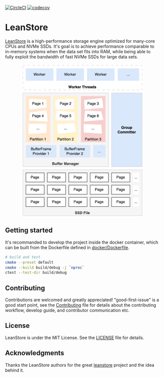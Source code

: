 <!--
[![CI](https://github.com/zz-jason/leanstore/actions/workflows/c-cpp.yml/badge.svg)](https://github.com/zz-jason/leanstore/actions/workflows/c-cpp.yml)
-->
[![CircleCI](https://dl.circleci.com/status-badge/img/circleci/MkFUq3aTNH5S7gLVEtwrGF/XCiiFNumkGdcD65tKp4EEy/tree/master.svg?style=shield&circle-token=28e7f69f9698ab8b805730e038065a9f54c29668)](https://dl.circleci.com/status-badge/redirect/circleci/MkFUq3aTNH5S7gLVEtwrGF/XCiiFNumkGdcD65tKp4EEy/tree/master)
[![codecov](https://codecov.io/github/zz-jason/leanstore/graph/badge.svg?token=MBS1H361JJ)](https://codecov.io/github/zz-jason/leanstore)

# LeanStore

[LeanStore](https://db.in.tum.de/~leis/papers/leanstore.pdf) is a
high-performance storage engine optimized for many-core CPUs and NVMe SSDs.
It's goal is to achieve performance comparable to in-memory systems when the
data set fits into RAM, while being able to fully exploit the bandwidth of fast
NVMe SSDs for large data sets.

<div align='center'>
<img align="center" height='500' src="./docs/images/Architecture.jpg" />
</div>

## Getting started

It's recommanded to develop the project inside the docker container, which can
be built from the Dockerfile defined in
[docker/Dockerfile](./docker/Dockerfile).

```sh
# build and test
cmake --preset default
cmake --build build/debug -j `nproc`
ctest --test-dir build/debug
```

## Contributing

Contributions are welcomed and greatly appreciated! "good-first-issue" is a good
start point, see the [Contributing](./Contributing.md) file for details about
the contributing workflow, develop guide, and contributor communication etc.

## License

LeanStore is under the MIT License. See the [LICENSE](./LICENSE) file for
details.

## Acknowledgments

Thanks the LeanStore authors for the great
[leanstore](http://github.com/leanstore/leanstore) project and the idea behind
it.
